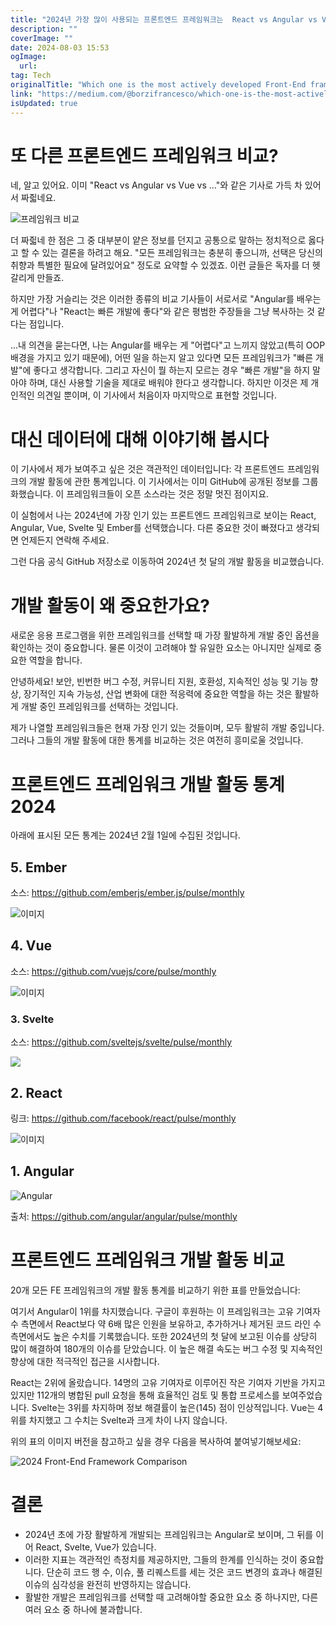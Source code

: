 ```yaml
---
title: "2024년 가장 많이 사용되는 프론트엔드 프레임워크는  React vs Angular vs Vue vs Svelte vs Ember"
description: ""
coverImage: ""
date: 2024-08-03 15:53
ogImage: 
  url: 
tag: Tech
originalTitle: "Which one is the most actively developed Front-End framework in 2024  React vs Angular vs Vue vs Svelte vs Ember"
link: "https://medium.com/@borzifrancesco/which-one-is-the-most-actively-developed-front-end-framework-in-2024-d662c9951ecc"
isUpdated: true
---
```






# 또 다른 프론트엔드 프레임워크 비교?

네, 알고 있어요. 이미 "React vs Angular vs Vue vs ..."와 같은 기사로 가득 차 있어서 짜즯네요.

![프레임워크 비교](/assets/img/WhichoneisthemostactivelydevelopedFront-Endframeworkin2024ReactvsAngularvsVuevsSveltevsEmber_0.png)

더 짜즯네 한 점은 그 중 대부분이 얕은 정보를 던지고 공통으로 말하는 정치적으로 옳다고 할 수 있는 결론을 하려고 해요. "모든 프레임워크는 충분히 좋으니까, 선택은 당신의 취향과 특별한 필요에 달려있어요" 정도로 요약할 수 있겠죠. 이런 글들은 독자를 더 헷갈리게 만들죠.

<div class="content-ad"></div>

하지만 가장 거슬리는 것은 이러한 종류의 비교 기사들이 서로서로 "Angular를 배우는 게 어렵다"나 "React는 빠른 개발에 좋다"와 같은 평범한 주장들을 그냥 복사하는 것 같다는 점입니다.

...내 의견을 묻는다면, 나는 Angular를 배우는 게 "어렵다"고 느끼지 않았고(특히 OOP 배경을 가지고 있기 때문에), 어떤 일을 하는지 알고 있다면 모든 프레임워크가 "빠른 개발"에 좋다고 생각합니다. 그리고 자신이 뭘 하는지 모르는 경우 "빠른 개발"을 하지 말아야 하며, 대신 사용할 기술을 제대로 배워야 한다고 생각합니다. 하지만 이것은 제 개인적인 의견일 뿐이며, 이 기사에서 처음이자 마지막으로 표현할 것입니다.

# 대신 데이터에 대해 이야기해 봅시다

이 기사에서 제가 보여주고 싶은 것은 객관적인 데이터입니다: 각 프론트엔드 프레임워크의 개발 활동에 관한 통계입니다. 이 기사에서는 이미 GitHub에 공개된 정보를 그룹화했습니다. 이 프레임워크들이 오픈 소스라는 것은 정말 멋진 점이지요.

<div class="content-ad"></div>

이 실험에서 나는 2024년에 가장 인기 있는 프론트엔드 프레임워크로 보이는 React, Angular, Vue, Svelte 및 Ember를 선택했습니다. 다른 중요한 것이 빠졌다고 생각되면 언제든지 연락해 주세요.

그런 다음 공식 GitHub 저장소로 이동하여 2024년 첫 달의 개발 활동을 비교했습니다.

# 개발 활동이 왜 중요한가요?

새로운 응용 프로그램을 위한 프레임워크를 선택할 때 가장 활발하게 개발 중인 옵션을 확인하는 것이 중요합니다. 물론 이것이 고려해야 할 유일한 요소는 아니지만 실제로 중요한 역할을 합니다.

<div class="content-ad"></div>

안녕하세요! 보안, 빈번한 버그 수정, 커뮤니티 지원, 호환성, 지속적인 성능 및 기능 향상, 장기적인 지속 가능성, 산업 변화에 대한 적응력에 중요한 역할을 하는 것은 활발하게 개발 중인 프레임워크를 선택하는 것입니다.

제가 나열할 프레임워크들은 현재 가장 인기 있는 것들이며, 모두 활발히 개발 중입니다. 그러나 그들의 개발 활동에 대한 통계를 비교하는 것은 여전히 흥미로울 것입니다.

# 프론트엔드 프레임워크 개발 활동 통계 2024

아래에 표시된 모든 통계는 2024년 2월 1일에 수집된 것입니다.

<div class="content-ad"></div>

## 5. Ember

소스: https://github.com/emberjs/ember.js/pulse/monthly

![이미지](/assets/img/WhichoneisthemostactivelydevelopedFront-Endframeworkin2024ReactvsAngularvsVuevsSveltevsEmber_1.png)

## 4. Vue

<div class="content-ad"></div>

소스: https://github.com/vuejs/core/pulse/monthly

![이미지](/assets/img/WhichoneisthemostactivelydevelopedFront-Endframeworkin2024ReactvsAngularvsVuevsSveltevsEmber_2.png)

### 3. Svelte

소스: https://github.com/sveltejs/svelte/pulse/monthly

<div class="content-ad"></div>

<img src="/assets/img/WhichoneisthemostactivelydevelopedFront-Endframeworkin2024ReactvsAngularvsVuevsSveltevsEmber_3.png" />

## 2. React

링크: https://github.com/facebook/react/pulse/monthly

![이미지](/assets/img/WhichoneisthemostactivelydevelopedFront-Endframeworkin2024ReactvsAngularvsVuevsSveltevsEmber_4.png)

<div class="content-ad"></div>

## 1. Angular

![Angular](/assets/img/WhichoneisthemostactivelydevelopedFront-Endframeworkin2024ReactvsAngularvsVuevsSveltevsEmber_5.png)

출처: https://github.com/angular/angular/pulse/monthly

# 프론트엔드 프레임워크 개발 활동 비교

<div class="content-ad"></div>

20개 모든 FE 프레임워크의 개발 활동 통계를 비교하기 위한 표를 만들었습니다:

여기서 Angular이 1위를 차지했습니다. 구글이 후원하는 이 프레임워크는 고유 기여자 수 측면에서 React보다 약 6배 많은 인원을 보유하고, 추가하거나 제거된 코드 라인 수 측면에서도 높은 수치를 기록했습니다. 또한 2024년의 첫 달에 보고된 이슈를 상당히 많이 해결하여 180개의 이슈를 닫았습니다. 이 높은 해결 속도는 버그 수정 및 지속적인 향상에 대한 적극적인 접근을 시사합니다.

React는 2위에 올랐습니다. 14명의 고유 기여자로 이루어진 작은 기여자 기반을 가지고 있지만 112개의 병합된 pull 요청을 통해 효율적인 검토 및 통합 프로세스를 보여주었습니다. Svelte는 3위를 차지하며 정보 해결률이 높은(145) 점이 인상적입니다. Vue는 4위를 차지했고 그 수치는 Svelte과 크게 차이 나지 않습니다.

위의 표의 이미지 버전을 참고하고 싶을 경우 다음을 복사하여 붙여넣기해보세요:

<div class="content-ad"></div>

![2024 Front-End Framework Comparison](/assets/img/WhichoneisthemostactivelydevelopedFront-Endframeworkin2024ReactvsAngularvsVuevsSveltevsEmber_6.png)

# 결론

- 2024년 초에 가장 활발하게 개발되는 프레임워크는 Angular로 보이며, 그 뒤를 이어 React, Svelte, Vue가 있습니다.
- 이러한 지표는 객관적인 측정치를 제공하지만, 그들의 한계를 인식하는 것이 중요합니다. 단순히 코드 행 수, 이슈, 풀 리퀘스트를 세는 것은 코드 변경의 효과나 해결된 이슈의 심각성을 완전히 반영하지는 않습니다.
- 활발한 개발은 프레임워크를 선택할 때 고려해야할 중요한 요소 중 하나지만, 다른 여러 요소 중 하나에 불과합니다.
